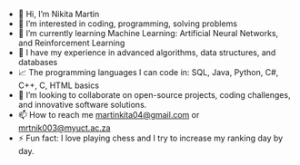 - 👋 Hi, I’m Nikita Martin
- 👀 I’m interested in coding, programming, solving problems
- 🌱 I’m currently learning Machine Learning: Artificial Neural Networks, and Reinforcement Learning
- 👀 I have my experience in advanced algorithms, data structures, and databases
- 📈 The programming languages I can code in: SQL, Java, Python, C#, C++, C, HTML basics
- 💞️ I’m looking to collaborate on open-source projects, coding challenges, and innovative software solutions.
- 📫 How to reach me martinkita04@gmail.com or mrtnik003@myuct.ac.za
- ⚡ Fun fact: I love playing chess and I try to increase my ranking day by day.

<!---
Kita-m17/Kita-m17 is a ✨ special ✨ repository because its `README.md` (this file) appears on your GitHub profile.
You can click the Preview link to take a look at your changes.
--->
